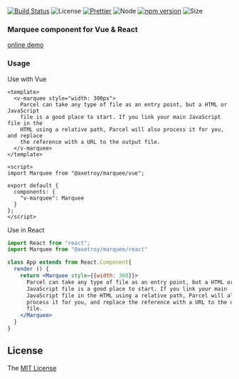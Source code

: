 
[![Build Status](https://travis-ci.org/axetroy/marquee.svg?branch=master)](https://travis-ci.org/axetroy/marquee)
![License](https://img.shields.io/badge/license-MIT-green.svg)
[![Prettier](https://img.shields.io/badge/Code%20Style-Prettier-green.svg)](https://github.com/prettier/prettier)
![Node](https://img.shields.io/badge/node-%3E=7.6-blue.svg?style=flat-square)
[![npm version](https://badge.fury.io/js/%40axetroy%2Fmarquee.svg)](https://badge.fury.io/js/%40axetroy%2Fmarquee)
![Size](https://github-size-badge.herokuapp.com/axetroy/marquee.svg)


### Marquee component for Vue & React

[online demo](https://axetroy.github.io/marquee)

### Usage

Use with Vue

```vue
<template>
  <v-marquee style="width: 300px">
    Parcel can take any type of file as an entry point, but a HTML or JavaScript
    file is a good place to start. If you link your main JavaScript file in the
    HTML using a relative path, Parcel will also process it for you, and replace
    the reference with a URL to the output file.
  </v-marquee>
</template>

<script>
import Marquee from "@axetroy/marquee/vue";

export default {
  components: {
    "v-marquee": Marquee
  }
};
</script>
```

Use in React

```jsx
import React from "react";
import Marquee from "@axetroy/marquee/react"

class App extends from React.Component{
  render () {
    return <Marquee style={{width: 300}}>
      Parcel can take any type of file as an entry point, but a HTML or
      JavaScript file is a good place to start. If you link your main
      JavaScript file in the HTML using a relative path, Parcel will also
      process it for you, and replace the reference with a URL to the output
      file.
    </Marquee>
  }
}
```

## License

The [MIT License](https://github.com/axetroy/marquee/blob/master/LICENSE)